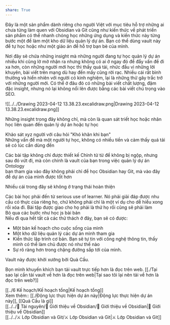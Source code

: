 ```yaml
---  
share: True  
---  
```

Đây là một sản phẩm dành riêng cho người Việt với mục tiêu hỗ trợ những ai chưa từng làm quen với Obsidian và Git cũng như kiến thức về phát triển sản phẩm có thể nhanh chóng học những ứng dụng và kiến thức này từng bước một để làm một kho dữ liệu quản lý dự án. Bạn có thể dùng vault này để tự học hoặc như một giáo án để hỗ trợ bạn bè của mình.  
  
Nơi đây sẽ chứa những insight mà những người đang tự học quản lý dự án nhiều khi cũng lờ mờ nhận ra nhưng không có ai ở ngay đó để đẩy vấn đề đi xa hơn, còn những người mới học thì thấy quá tải, nhức đầu vì những lời khuyên, bài viết trên mạng dù hay đến mấy cũng rời rạc. Nhiều cái rất bình thường và hiển nhiên với người có kinh nghiệm, lại là những thử gây trắc trở với những người mới. Có thể ở đâu đó có những bài viết chất lượng, đậm đặc insight, nhưng nó lại  không nổi lên được bằng các bài viết chú trọng vào SEO.  
  
![[../../Drawing 2023-04-12 13.38.23.excalidraw.png|Drawing 2023-04-12 13.38.23.excalidraw.png]]  
  
Những insight trong đây không chỉ, mà còn là quan sát triết học hoặc nhân học liên quan đến quản lý dự án hoặc tự học  
  
Khảo sát xyz người với câu hỏi "Khó khăn khi bạn"   
Những vấn đề mà một người tự học, không có nhiều tiền và cảm thấy quá tải sẽ có lúc cần dùng đến  
   
Các bài tập không chỉ được thiết kế Chỉnh từ từ để không bị ngộp, nhưng sau đó vứt đi, mà còn chính là vault của bạn trong việc quản lý dự án  
Ontology  
bạn tham gia vào đây không phải chỉ để học Obsidian hay Git, mà vào đây để dự án của mình được tốt hơn  
  
Nhiều cái trong đây sẽ không ở trạng thái hoàn thiện  
    
Các bài học phải đến từ serious use of learner. Nó phải giải đáp được nhu cầu có thực của riêng họ, chứ không phải chỉ là một ví dụ cho dễ hiểu xong rồi xóa đi. Bài tập được giao cho họ phải là thứ họ rồi cũng sẽ phải làm  
Bỏ qua các bước như học js bài bản  
Nếu đi qua hết tất cả các thử thách ở đây, bạn sẽ có được:  
- Một bản kế hoạch cho cuộc sống của mình  
- Một kho dữ liệu quản lý các dự án mình tham gia  
- Kiến thức lập trình cơ bản. Bạn sẽ tự tin với công nghệ thông tin, thấy mình có thể làm chủ được nó như thế nào  
- Sự rõ ràng hơn trong chặng đường sắp tới của mình.  
  
Vault này được khởi xướng bởi Quả Cầu.  
  
Bọn mình khuyến khích bạn tải vault trực tiếp hơn là đọc trên web. [[./Tại sao lại cần tải vault về hơn là đọc trên web|Tại sao tôi lại nên tải về hơn là đọc trên web?]]   
  
[[../6 Kế hoạch/Kế hoạch tổng|Kế hoạch tổng]]   
Xem thêm:: [[./Động lực thực hiện dự án này|Động lực thực hiện dự án này]], [[Quả Cầu là gì]]   
 [[../../📜 Tài nguyên/💎 Giới thiệu về Obsidian/💎 Giới thiệu về Obsidian|💎 Giới thiệu về Obsidian]]   
 [[../../⚔️ Lớp Obsidian và Git/⚔️ Lớp Obsidian và Git|⚔️ Lớp Obsidian và Git]]   